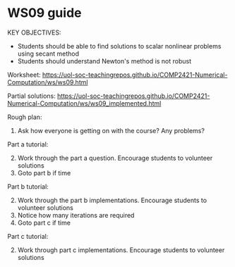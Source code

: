 # WS09 guide

KEY OBJECTIVES:

- Students should be able to find solutions to scalar nonlinear problems using secant method
- Students should understand Newton's method is not robust

Worksheet:
<https://uol-soc-teachingrepos.github.io/COMP2421-Numerical-Computation/ws/ws09.html>

Partial solutions:
<https://uol-soc-teachingrepos.github.io/COMP2421-Numerical-Computation/ws/ws09_implemented.html>


Rough plan:

1. Ask how everyone is getting on with the course? Any problems?

Part a tutorial:

2. Work through the part a question. Encourage students to volunteer solutions
3. Goto part b if time

Part b tutorial:

2. Work through the part b implementations. Encourage students to volunteer solutions
3. Notice how many iterations are required
4. Goto part c if time

Part c tutorial:

2. Work through part c implementations. Encourage students to volunteer solutions
